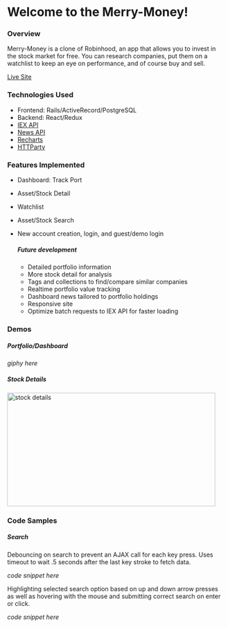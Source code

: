 # Welcome to the Merry-Money!

### Overview

Merry-Money is a clone of Robinhood, an app that allows you to invest in the stock market for free. You can research companies, put them on a watchlist to keep an eye on performance, and of course buy and sell.

[Live Site](http://merry-money.herokuapp.com/#/)

### Technologies Used
* Frontend: Rails/ActiveRecord/PostgreSQL
* Backend: React/Redux
* [IEX API](https://iextrading.com/)
* [News API](https://newsapi.org/)
* [Recharts](http://recharts.org/en-US/)
* [HTTParty](https://github.com/jnunemaker/httparty)

### Features Implemented
* Dashboard: Track Port
* Asset/Stock Detail
* Watchlist
* Asset/Stock Search
* New account creation, login, and guest/demo login

   ##### Future development

   * Detailed portfolio information
   * More stock detail for analysis
   * Tags and collections to find/compare similar companies
   * Realtime portfolio value tracking
   * Dashboard news tailored to portfolio holdings
   * Responsive site
   * Optimize batch requests to IEX API for faster loading


### Demos

##### Portfolio/Dashboard

*giphy here*

##### Stock Details

<img src="https://media.giphy.com/media/3kzuuuvw4k6qkaR2Wa/giphy.gif"
alt="stock details" width="480" height="262" />


### Code Samples

##### Search

Debouncing on search to prevent an AJAX call for each key press. Uses timeout to wait .5 seconds after the last key stroke to fetch data.

*code snippet here*

Highlighting selected search option based on up and down arrow presses as well as hovering with the mouse and submitting correct search on enter or click.

*code snippet here*
